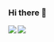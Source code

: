 ### Hi there 👋

<!--
**zhangjichengcc/zhangjichengcc** is a ✨ _special_ ✨ repository because its `README.md` (this file) appears on your GitHub profile.

Here are some ideas to get you started:

- 🔭 I’m currently working on ...
- 🌱 I’m currently learning ...
- 👯 I’m looking to collaborate on ...
- 🤔 I’m looking for help with ...
- 💬 Ask me about ...
- 📫 How to reach me: ...
- 😄 Pronouns: ...
- ⚡ Fun fact: ...
-->

<!-- [![ZhangJC's GitHub stats](https://github-readme-stats.vercel.app/api?username=zhangjichengcc&theme=vue&show_icons=true&count_private=true&hide=prs,contribs)](http://note.zhangjc.cn/)
[![Top Langs](https://github-readme-stats.vercel.app/api/top-langs/?username=anuraghazra&layout=compact)]() -->

<div style="display: flex;">
  <a href="https://github.com/anuraghazra/github-readme-stats">
    <img align="left" src="https://github-readme-stats.vercel.app/api?username=zhangjichengcc&show_icons=true&count_private=true&hide=prs,contribs" />
  </a>
  <a href="https://github.com/anuraghazra/convoychat">
    <img align="left" src="https://github-readme-stats.vercel.app/api/top-langs/?username=anuraghazra&layout=compact" />
  </a>
</div>

